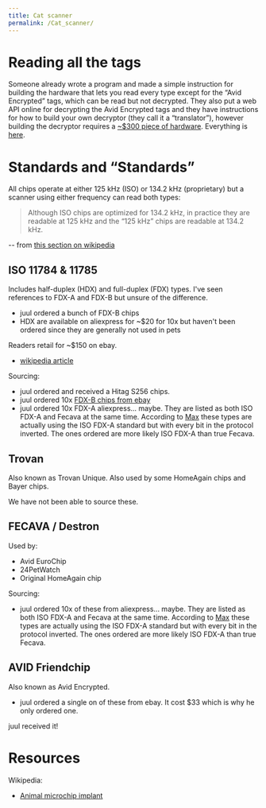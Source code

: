 ```yaml
---
title: Cat scanner
permalink: /Cat_scanner/
---
```


Reading all the tags
====================

Someone already wrote a program and made a simple instruction for building the hardware that lets you read every type except for the “Avid Encrypted” tags, which can be read but not decrypted. They also put a web API online for decrypting the Avid Encrypted tags and they have instructions for how to build your own decryptor (they call it a “translator”), however building the decryptor requires a [~$300 piece of hardware](http://www.allvetsupply.com/miun.html). Everything is [here](http://max-gpl.sourceforge.net/).

Standards and “Standards”
=========================

All chips operate at either 125 kHz (ISO) or 134.2 kHz (proprietary) but a scanner using either frequency can read both types:

> Although ISO chips are optimized for 134.2 kHz, in practice they are readable at 125 kHz and the “125 kHz” chips are readable at 134.2 kHz.

-- from [this section on wikipedia](https://en.wikipedia.org/wiki/Microchip_implant_(animal)#Cross-compatibility_and_standards_issues)

ISO 11784 & 11785
-----------------

Includes half-duplex (HDX) and full-duplex (FDX) types. I've seen references to FDX-A and FDX-B but unsure of the difference.

-   juul ordered a bunch of FDX-B chips
-   HDX are available on aliexpress for ~$20 for 10x but haven't been ordered since they are generally not used in pets

Readers retail for ~$150 on ebay.

-   [wikipedia article](https://en.wikipedia.org/wiki/ISO_11784_%26_11785)

Sourcing:

-   juul ordered and received a Hitag S256 chips.
-   juul ordered 10x [FDX-B chips from ebay](http://www.ebay.com/itm/10pcs-EM4305-ISO11784-85-FDX-B-2-12-12mm-RFID-microchip-Animal-glass-tags/302319562649?ssPageName=STRK%3AMEBIDX%3AIT&_trksid=p2060353.m2749.l2649)
-   juul ordered 10x FDX-A aliexpress... maybe. They are listed as both ISO FDX-A and Fecava at the same time. According to [Max](http://maxmicrochip.com/ISO_types.htm) these types are actually using the ISO FDX-A standard but with every bit in the protocol inverted. The ones ordered are more likely ISO FDX-A than true Fecava.

Trovan
------

Also known as Trovan Unique. Also used by some HomeAgain chips and Bayer chips.

We have not been able to source these.

FECAVA / Destron
----------------

Used by:

-   Avid EuroChip
-   24PetWatch
-   Original HomeAgain chip

Sourcing:

-   juul ordered 10x of these from aliexpress... maybe. They are listed as both ISO FDX-A and Fecava at the same time. According to [Max](http://maxmicrochip.com/ISO_types.htm) these types are actually using the ISO FDX-A standard but with every bit in the protocol inverted. The ones ordered are more likely ISO FDX-A than true Fecava.

AVID Friendchip
---------------

Also known as Avid Encrypted.

-   juul ordered a single on of these from ebay. It cost $33 which is why he only ordered one.


juul received it!

Resources
=========

Wikipedia:

-   [Animal microchip implant](https://en.wikipedia.org/wiki/Microchip_implant_(animal))
